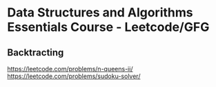 # Data Structures and Algorithms Essentials Course - Leetcode/GFG

## Backtracting
https://leetcode.com/problems/n-queens-ii/        
https://leetcode.com/problems/sudoku-solver/
